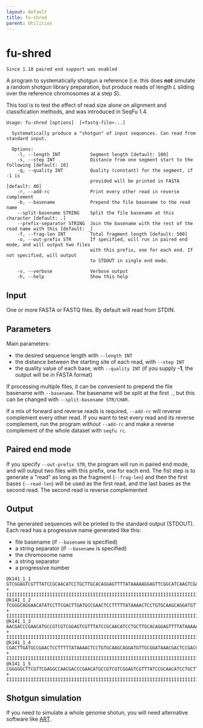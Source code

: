 ```yaml
---
layout: default
title: fu-shred
parent: Utilities
---
```



# fu-shred


```note
Since 1.18 paired end support was enabled
```

A program to systematically shotgun a reference
(i.e. this does **not** simulate
a random shotgun library preparation, but produce
reads of length _L_ sliding
over the reference chromosomes at a step _S_).

This tool is to test the effect of read size alone on
alignment and classification
methods, and was introduced in SeqFu 1.4.

```text
Usage: fu-shred [options]  [<fastq-file>...]

  Systematically produce a "shotgun" of input sequences. Can read from standard input.

  Options:
    -l, --length INT           Segment length [default: 100]
    -s, --step INT             Distance from one segment start to the following [default: 10] 
    -q, --quality INT          Quality (constant) for the segment, if -1 is 
                               provided will be printed in FASTA [default: 40]
    -r, --add-rc               Print every other read in reverse complement
    -b, --basename             Prepend the file basename to the read name
    --split-basename STRING    Split the file basename at this character [default: .]
    --prefix-separator STRING  Join the basename with the rest of the read name with this [default: _]
    -f, --frag-len INT         Total fragment length [default: 500]
    -o, --out-prefix STR       If specified, will run in paired end mode, and will output two files
                               with this prefix, one for each end. If not specified, will output
                               to STDOUT in single end mode.

    -v, --verbose              Verbose output
    -h, --help                 Show this help
```

## Input

One or more FASTA or FASTQ files. By default will read from STDIN.

## Parameters

Main parameters:

* the desired sequence length with `--length INT`
* the distance between the starting site of each read, with `--step INT`
* the quality value of each base, with `--quality INT` (if you supply **-1**, the output will be in FASTA format)

If processing multiple files, it can be convenient to prepend the file basename with `--basename`. The basename
will be split at the first `.`, but this can be changed with `--split-basename STR/CHAR`.

If a mix of forward and reverse reads is required, `--add-rc` will reverse complement every other read. If you
want to test every read and its reverse complement, run the program _without_ `--add-rc` and make a reverse 
complement of the whole dataset with `seqfu rc`.

## Paired end mode

If you specify `--out-prefix STR`, the program will run in paired end mode, and will output two files with this
prefix, one for each end. The fist step is to generate a "read" as long as the fragment (`--frag-len`) and then
the first bases (`--read-len`) will be used as the first read, and the last bases as the second read. The second
read is reverse complemented

## Output

The generated sequences will be printed to the standard output (STDOUT). Each read has a progressive
name generated like this:

* file basename (if `--basename` is specified)
* a string separator (if `--basename` is specified)
* the chromosome name
* a string separator
* a progressive number

```text
@k141_1_1 
GTCGGAGTCGTTTATCCGCAACATCCTGCTTGCACAGGAGTTTTATAAAAAGGAGTTCGGCATCAAGTCGAAGGATATGTTCCTGCCCGACTGCTTCGGA
+
IIIIIIIIIIIIIIIIIIIIIIIIIIIIIIIIIIIIIIIIIIIIIIIIIIIIIIIIIIIIIIIIIIIIIIIIIIIIIIIIIIIIIIIIIIIIIIIIIIII
@k141_1_2 
TCGGGCAGGAACATATCCTTCGACTTGATGCCGAACTCCTTTTTATAAAACTCCTGTGCAAGCAGGATGTTGCGGATAAACGACTCCGACGACGGCATGT
+
IIIIIIIIIIIIIIIIIIIIIIIIIIIIIIIIIIIIIIIIIIIIIIIIIIIIIIIIIIIIIIIIIIIIIIIIIIIIIIIIIIIIIIIIIIIIIIIIIIII
@k141_1_3 
AACGACCCGAACATGCCGTCGTCGGAGTCGTTTATCCGCAACATCCTGCTTGCACAGGAGTTTTATAAAAAGGAGTTCGGCATCAAGTCGAAGGATATGT
+
IIIIIIIIIIIIIIIIIIIIIIIIIIIIIIIIIIIIIIIIIIIIIIIIIIIIIIIIIIIIIIIIIIIIIIIIIIIIIIIIIIIIIIIIIIIIIIIIIIII
@k141_1_4 
CGACTTGATGCCGAACTCCTTTTTATAAAACTCCTGTGCAAGCAGGATGTTGCGGATAAACGACTCCGACGACGGCATGTTCGGGTCGTTGGCCTCGAAC
+
IIIIIIIIIIIIIIIIIIIIIIIIIIIIIIIIIIIIIIIIIIIIIIIIIIIIIIIIIIIIIIIIIIIIIIIIIIIIIIIIIIIIIIIIIIIIIIIIIIII
@k141_1_5 
CGGGGGCTTCGTTCGAGGCCAACGACCCGAACATGCCGTCGTCGGAGTCGTTTATCCGCAACATCCTGCTTGCACAGGAGTTTTATAAAAAGGAGTTCGG
+
IIIIIIIIIIIIIIIIIIIIIIIIIIIIIIIIIIIIIIIIIIIIIIIIIIIIIIIIIIIIIIIIIIIIIIIIIIIIIIIIIIIIIIIIIIIIIIIIIIII
```

## Shotgun simulation

If you need to simulate a whole genome shotun, you will need alternative software like
[ART](https://www.niehs.nih.gov/research/resources/software/biostatistics/art/index.cfm).
